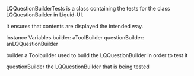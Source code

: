 LQQuestionBuilderTests is a class containing the tests for the class LQQuestionBuilder in Liquid-UI.

It ensures that contents are displayed the intended way.

Instance Variables
	builder:		aToolBuilder
	questionBuilder:		anLQQuestionBuilder

builder
	a Toolbuilder used to build the LQQuestionBuilder in order to test it

questionBuilder
	the LQQuestionBuilder that is being tested

